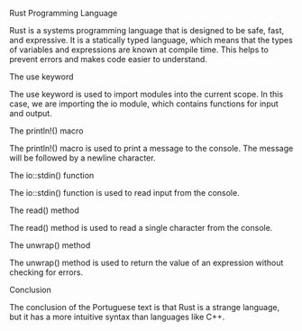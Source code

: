 Rust Programming Language

Rust is a systems programming language that is designed to be safe, fast, and expressive. It is a statically typed language, which means that the types of variables and expressions are known at compile time. This helps to prevent errors and makes code easier to understand.

The use keyword

The use keyword is used to import modules into the current scope. In this case, we are importing the io module, which contains functions for input and output.

The println!() macro

The println!() macro is used to print a message to the console. The message will be followed by a newline character.

The io::stdin() function

The io::stdin() function is used to read input from the console.

The read() method

The read() method is used to read a single character from the console.

The unwrap() method

The unwrap() method is used to return the value of an expression without checking for errors.

Conclusion

The conclusion of the Portuguese text is that Rust is a strange language, but it has a more intuitive syntax than languages like C++.
